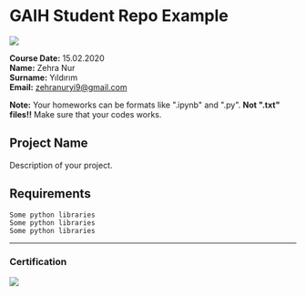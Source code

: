 # GAIH Student Repo Example
![](img/logo.png)

**Course Date:** 15.02.2020  
**Name:** Zehra Nur  
**Surname:** Yıldırım       
**Email:** zehranuryi9@gmail.com  

**Note:** Your homeworks can be formats like ".ipynb" and ".py". **Not ".txt" files!!** Make sure that your codes works.  

## Project Name
Description of your project.

## Requirements
```
Some python libraries
Some python libraries
Some python libraries
```
---

### Certification
![](img/certificate_ex.png)

